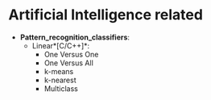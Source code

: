Artificial Intelligence related
============================================================
  
- **Pattern_recognition_classifiers**:
  - Linear*[C/C++]*: 
    - One Versus One
    - One Versus All
    - k-means
    - k-nearest
    - Multiclass



